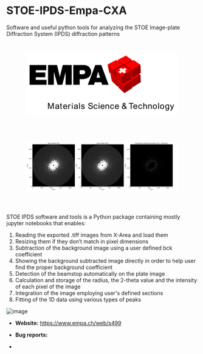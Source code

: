# STOE-IPDS-Empa-CXA
Software and useful python tools for analyzing the STOE Image-plate Diffraction System (IPDS) diffraction patterns

<h1 align="center">
<img src="https://github.com/dsapalidis/mypackage/blob/Sapd-Tutorial/Sapaempa.svg" width="400">
  


</h1><br>

<h2 align="center">
<img src="images/Photo_I.jpg" width="400">
</h2><br>
   
STOE IPDS software and tools is a Python package containing mostly jupyter notebooks that enables:
1. Reading the exported .tiff images from X-Area and load them
2. Resizing them if they don’t match in pixel dimensions
3. Subtraction of the background image using a user defined bck coefficient
4. Showing the background subtracted image directly in order to help user find the proper background coefficient
5. Detection of the beamstop automatically on the plate image
6. Calculation and storage of the radius, the 2-theta value and the intensity of each pixel of the image
7. Integration of the image employing user's defined sections
8. Fitting of the 1D data using various types of peaks
   
![image](https://github.com/dsapalidis/mypackage_sapd/assets/150019714/b1f06be1-3115-4e28-9c92-159bb217b271)


- **Website:** https://www.empa.ch/web/s499
- **Bug reports:**

- 

